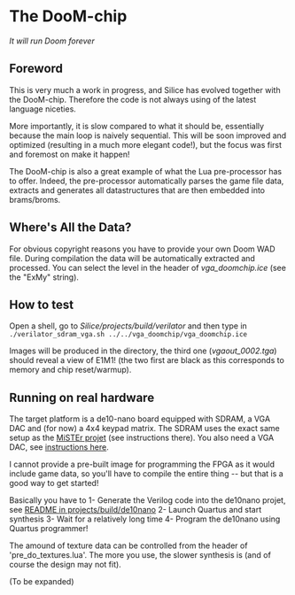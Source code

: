 # The DooM-chip

*It will run Doom forever*

## Foreword

This is very much a work in progress, and Silice has evolved together with the DooM-chip. Therefore the code is not always using of the latest language niceties.

More importantly, it is slow compared to what it should be, essentially because the main loop is naively sequential. This will be soon improved and optimized (resulting in a much more elegant code!), but the focus was first and foremost on make it happen!

The DooM-chip is also a great example of what the Lua pre-processor has to offer. Indeed, the pre-processor automatically parses the game file data, extracts and generates all datastructures that are then embedded into brams/broms.

## Where's All the Data?

For obvious copyright reasons you have to provide your own Doom WAD file. During compilation the data will be automatically extracted and processed. You can select the level in the header of *vga_doomchip.ice* (see the "ExMy" string).

## How to test

Open a shell, go to *Silice/projects/build/verilator* and then type in
```./verilator_sdram_vga.sh ../../vga_doomchip/vga_doomchip.ice```

Images will be produced in the directory, the third one (*vgaout_0002.tga*) should reveal a view of E1M1! (the two first are black as this corresponds to memory and chip reset/warmup).

## Running on real hardware

The target platform is a de10-nano board equipped with SDRAM, a VGA DAC and (for now) a 4x4 keypad matrix. 
The SDRAM uses the exact same setup as the [MiSTEr projet](https://github.com/MiSTer-devel/Main_MiSTer/wiki) (see instructions there). You also need a VGA DAC, see [instructions here](../DIYVGA.md).

I cannot provide a pre-built image for programming the FPGA as it would include
game data, so you'll have to compile the entire thing -- but that is a good way
to get started!

Basically you have to
1- Generate the Verilog code into the de10nano projet, see [README in projects/build/de10nano](../build/de10nano/README.md)
2- Launch Quartus and start synthesis
3- Wait for a relatively long time 
4- Program the de10nano using Quartus programmer!

The amound of texture data can be controlled from the header of 'pre_do_textures.lua'. The more you use, the slower synthesis is (and of course the design may not fit).

(To be expanded)

